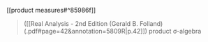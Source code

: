 [[product measures#^85986f]] 























> ([[Real Analysis - 2nd Edition (Gerald B. Folland) (.pdf#page=42&annotation=5809R|p.42]])
>  product σ-algebra 


